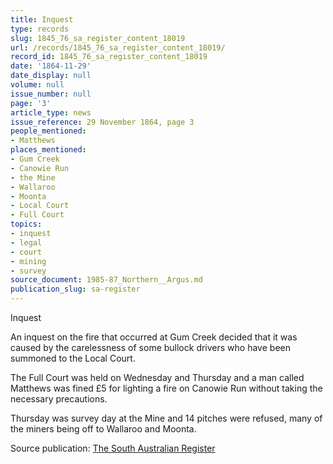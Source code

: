 ```yaml
---
title: Inquest
type: records
slug: 1845_76_sa_register_content_18019
url: /records/1845_76_sa_register_content_18019/
record_id: 1845_76_sa_register_content_18019
date: '1864-11-29'
date_display: null
volume: null
issue_number: null
page: '3'
article_type: news
issue_reference: 29 November 1864, page 3
people_mentioned:
- Matthews
places_mentioned:
- Gum Creek
- Canowie Run
- the Mine
- Wallaroo
- Moonta
- Local Court
- Full Court
topics:
- inquest
- legal
- court
- mining
- survey
source_document: 1985-87_Northern__Argus.md
publication_slug: sa-register
---
```


Inquest

An inquest on the fire that occurred at Gum Creek decided that it was caused by the carelessness of some bullock drivers who have been summoned to the Local Court.

The Full Court was held on Wednesday and Thursday and a man called Matthews was fined £5 for lighting a fire on Canowie Run without taking the necessary precautions.

Thursday was survey day at the Mine and 14 pitches were refused, many of the miners being off to Wallaroo and Moonta.

Source publication: [The South Australian Register](/publications/sa-register/)

